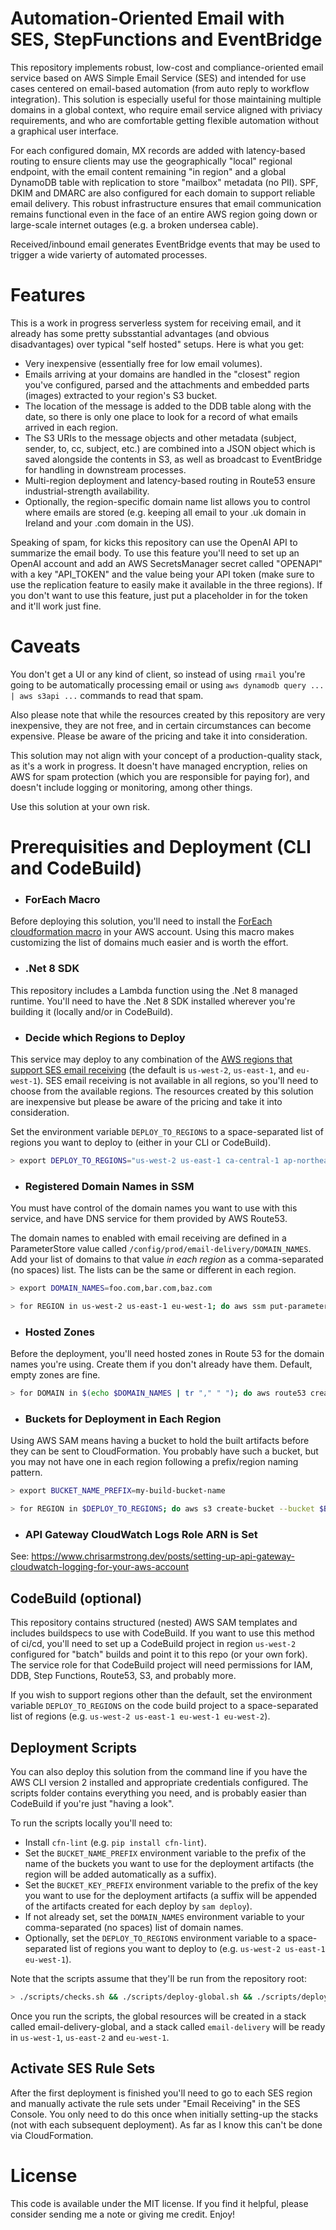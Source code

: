 # Automation-Oriented Email with SES, StepFunctions and EventBridge #

This repository implements robust, low-cost and compliance-oriented email service based on AWS Simple Email Service (SES) and intended for use cases centered on email-based automation (from auto reply to workflow integration). This solution is especially useful for those maintaining multiple domains in a global context, who require email service aligned with priviacy requirements, and who are comfortable getting flexible automation without a graphical user interface.

For each configured domain, MX records are added with latency-based routing to ensure clients may use the geographically "local" regional endpoint, with the email content remaining "in region" and a global DynamoDB table with replication to store "mailbox" metadata (no PII). SPF, DKIM and DMARC are also configured for each domain to support reliable email delivery. This robust infrastructure ensures that email communication remains functional even in the face of an entire AWS region going down or large-scale internet outages (e.g. a broken undersea cable).

Received/inbound email generates EventBridge events that may be used to trigger a wide varierty of automated processes. 

# Features

This is a work in progress serverless system for receiving email, and it already has some pretty subsstantial advantages (and obvious disadvantages) over typical "self hosted" setups. Here is what you get:

- Very inexpensive (essentially free for low email volumes).
- Emails arriving at your domains are handled in the "closest" region you've configured, parsed and the attachments and embedded parts (images) extracted to your region's S3 bucket.  
- The location of the message is added to the DDB table along with the date, so there is only one place to look for a record of what emails arrived in each region. 
- The S3 URIs to the message objects and other metadata (subject, sender, to, cc, subject, etc.) are combined into a JSON object which is saved alongside the contents in S3, as well as broadcast to EventBridge for handling in downstream processes.
- Multi-region deployment and latency-based routing in Route53 ensure industrial-strength availability.
- Optionally, the region-specific domain name list allows you to control where emails are stored (e.g. keeping all email to your .uk domain in Ireland and your .com domain in the US).

Speaking of spam, for kicks this repository can use the OpenAI API to summarize the email body. To use this feature you'll need to set up an OpenAI account and add an AWS SecretsManager secret called "OPENAPI" with a key "API_TOKEN" and the value being your API token (make sure to use the replication feature to easily make it available in the three regions).  If you don't want to use this feature, just put a placeholder in for the token and it'll work just fine.

# Caveats

You don't get a UI or any kind of client, so instead of using `rmail` you're going to be automatically processing email or using `aws dynamodb query ... | aws s3api ...` commands to read that spam.

Also please note that while the resources created by this repository are very inexpensive, they are not free, and in certain circumstances can become expensive. Please be aware of the pricing and take it into consideration.

This solution may not align with your concept of a production-quality stack, as it's a work in progress. It doesn't have managed encryption, relies on AWS for spam protection (which you are responsible for paying for), and doesn't include logging or monitoring, among other things.

Use this solution at your own risk.

# Prerequisities and Deployment (CLI and CodeBuild)
- ### ForEach Macro
Before deploying this solution, you'll need to install the [ForEach cloudformation macro](https://github.com/mlhpdx/cloudformation-macros) in your AWS account. Using this macro makes customizing the list of domains much easier and is worth the effort.

- ### .Net 8 SDK
This repository includes a Lambda function using the .Net 8 managed runtime. You'll need to have the .Net 8 SDK installed wherever you're building it (locally and/or in CodeBuild).

- ### Decide which Regions to Deploy
This service may deploy to any combination of the [AWS regions that support SES email receiving](https://docs.aws.amazon.com/ses/latest/dg/regions.html#region-receive-email) (the default is `us-west-2`, `us-east-1`, and `eu-west-1`). SES email receiving is not available in all regions, so you'll need to choose from the available regions. The resources created by this solution are inexpensive but please be aware of the pricing and take it into consideration.

Set the environment variable `DEPLOY_TO_REGIONS` to a space-separated list of regions you want to deploy to (either in your CLI or CodeBuild).

```bash
> export DEPLOY_TO_REGIONS="us-west-2 us-east-1 ca-central-1 ap-northeast-1 eu-west-1"
```

- ### Registered Domain Names in SSM
You must have control of the domain names you want to use with this service, and have DNS service for them provided by AWS Route53.

The domain names to enabled with email receiving are defined in a ParameterStore value called `/config/prod/email-delivery/DOMAIN_NAMES`. Add your list of domains to that value *in each region* as a comma-separated (no spaces) list. The lists can be the same or different in each region.

```bash
> export DOMAIN_NAMES=foo.com,bar.com,baz.com

> for REGION in us-west-2 us-east-1 eu-west-1; do aws ssm put-parameter --name "/config/prod/email-delivery/DOMAIN_NAMES" --value $DOMAIN_NAMES --type String --region $REGION; done  
```

- ### Hosted Zones
Before the deployment, you'll need hosted zones in Route 53 for the domain names you're using. Create them if you don't already have them. Default, empty zones are fine.

```bash
> for DOMAIN in $(echo $DOMAIN_NAMES | tr "," " "); do aws route53 create-hosted-zone --name $DOMAIN --caller-reference "create for email delivery"; done
```

- ### Buckets for Deployment in Each Region
Using AWS SAM means having a bucket to hold the built artifacts before they can be sent to CloudFormation.  You probably have such a bucket, but you may not have one in each region following a prefix/region naming pattern.

```bash
> export BUCKET_NAME_PREFIX=my-build-bucket-name

> for REGION in $DEPLOY_TO_REGIONS; do aws s3 create-bucket --bucket $BUCKET_NAME_PREFIX-$REGION --region $REGION; done
```

- ### API Gateway CloudWatch Logs Role ARN is Set
See: https://www.chrisarmstrong.dev/posts/setting-up-api-gateway-cloudwatch-logging-for-your-aws-account

## CodeBuild (optional)
This repository contains structured (nested) AWS SAM templates and includes buildspecs to use with CodeBuild. If you want to use this method of ci/cd, you'll need to set up a CodeBuild project in region `us-west-2` configured for "batch" builds and point it to this repo (or your own fork). The service role for that CodeBuild project will need permissions for IAM, DDB, Step Functions, Route53, S3, and probably more. 

If you wish to support regions other than the default, set the environment variable `DEPLOY_TO_REGIONS` on the code build project to a space-separated list of regions (e.g. `us-west-2 us-east-1 eu-west-1 eu-west-2`).

## Deployment Scripts
You can also deploy this solution from the command line if you have the AWS CLI version 2 installed and appropriate credentials configured. The scripts folder contains everything you need, and is probably easier than CodeBuild if you're just "having a look". 

To run the scripts locally you'll need to:

- Install `cfn-lint` (e.g. `pip install cfn-lint`).
- Set the `BUCKET_NAME_PREFIX` environment variable to the prefix of the name of the buckets you want to use for the deployment artifacts (the region will be added automatically as a suffix).
- Set the `BUCKET_KEY_PREFIX` environment variable to the prefix of the key you want to use for the deployment artifacts (a suffix will be appended of the artifacts created for each deploy by `sam deploy`).
- If not already set, set the `DOMAIN_NAMES` environment variable to your comma-separated (no spaces) list of domain names.
- Optionally, set the `DEPLOY_TO_REGIONS` environment variable to a space-separated list of regions you want to deploy to (e.g. `us-west-2 us-east-1 eu-west-1`).

Note that the scripts assume that they'll be run from the repository root:

```bash
> ./scripts/checks.sh && ./scripts/deploy-global.sh && ./scripts/deploy-region.sh
```

Once you run the scripts, the global resources will be created in a stack called email-delivery-global, and a stack called `email-delivery` will be ready in `us-west-1`, `us-east-2` and `eu-west-1`.

## Activate SES Rule Sets

After the first deployment is finished you'll need to go to each SES region and manually activate the rule sets under "Email Receiving" in the SES Console. You only need to do this once when initially setting-up the stacks (not with each subsequent deployment).  As far as I know this can't be done via CloudFormation.

# License
This code is available under the MIT license. If you find it helpful, please consider sending me a note or giving me credit. Enjoy!
